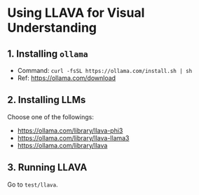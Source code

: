 # Using LLAVA for Visual Understanding

## 1. Installing `ollama`

- Command: `curl -fsSL https://ollama.com/install.sh | sh`
- Ref: https://ollama.com/download

## 2. Installing LLMs

Choose one of the followings:
- https://ollama.com/library/llava-phi3
- https://ollama.com/library/llava-llama3
- https://ollama.com/library/llava

## 3. Running LLAVA

Go to `test/llava`.